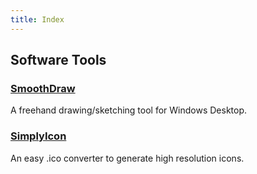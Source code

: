 ```yaml
---
title: Index
---
```


## Software Tools
### [SmoothDraw](smoothdraw/)
A freehand drawing/sketching tool for Windows Desktop.

### [SimplyIcon](simplyicon/)
An easy .ico converter to generate high resolution icons.
